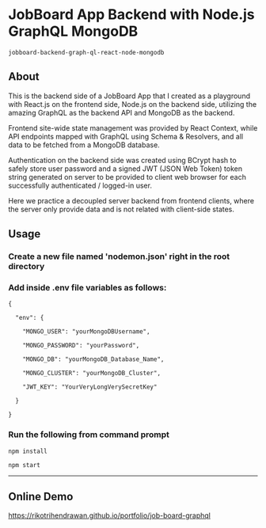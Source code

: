 # JobBoard App Backend with Node.js GraphQL MongoDB

`jobboard-backend-graph-ql-react-node-mongodb`

## About

This is the backend side of a JobBoard App that I created as a playground with React.js on the frontend side, Node.js on the backend side, utilizing the amazing GraphQL as the backend API and MongoDB as the backend.

Frontend site-wide state management was provided by React Context, while API endpoints mapped with GraphQL using Schema & Resolvers, and all data to be fetched from a MongoDB database.

Authentication on the backend side was created using BCrypt hash to safely store user password and a signed JWT (JSON Web Token) token string generated on server to be 
provided to client web browser for each successfully authenticated / logged-in user.

Here we practice a decoupled server backend from frontend clients, where the server only provide data and is not related with client-side states.

## Usage
### Create a new file named 'nodemon.json' right in the root directory

### Add inside .env file variables as follows:
`{`

`  "env": {`

`    "MONGO_USER": "yourMongoDBUsername",`

`    "MONGO_PASSWORD": "yourPassword",`

`    "MONGO_DB": "yourMongoDB_Database_Name",`

`    "MONGO_CLUSTER": "yourMongoDB_Cluster",`

`    "JWT_KEY": "YourVeryLongVerySecretKey"`

`  }`

`}`


### Run the following from command prompt

`npm install`

`npm start`

----------------
## Online Demo
<https://rikotrihendrawan.github.io/portfolio/job-board-graphql>
